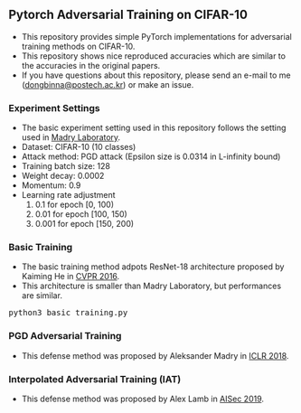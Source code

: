 ## Pytorch Adversarial Training on CIFAR-10

* This repository provides simple PyTorch implementations for adversarial training methods on CIFAR-10.
* This repository shows nice reproduced accuracies which are similar to the accuracies in the original papers.
* If you have questions about this repository, please send an e-mail to me (dongbinna@postech.ac.kr) or make an issue.

### Experiment Settings

* The basic experiment setting used in this repository follows the setting used in [Madry Laboratory](https://github.com/MadryLab/cifar10_challenge).
* Dataset: CIFAR-10 (10 classes)
* Attack method: PGD attack (Epsilon size is 0.0314 in L-infinity bound)
* Training batch size: 128
* Weight decay: 0.0002
* Momentum: 0.9
* Learning rate adjustment
  1) 0.1 for epoch [0, 100)
  2) 0.01 for epoch [100, 150)
  3) 0.001 for epoch [150, 200)

### Basic Training

* The basic training method adpots ResNet-18 architecture proposed by Kaiming He in [CVPR 2016](https://arxiv.org/pdf/1512.03385.pdf).
* This architecture is smaller than Madry Laboratory, but performances are similar.

<pre>
python3 basic_training.py
</pre>

### PGD Adversarial Training

* This defense method was proposed by Aleksander Madry in [ICLR 2018](https://arxiv.org/pdf/1706.06083.pdf).

### Interpolated Adversarial Training (IAT)

* This defense method was proposed by Alex Lamb in [AISec 2019](https://arxiv.org/pdf/1906.06784.pdf).
